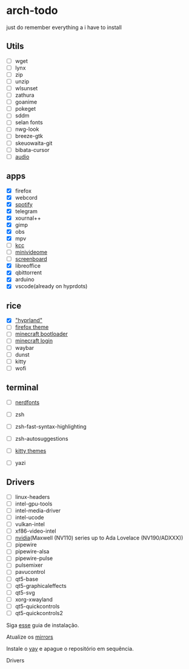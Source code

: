# arch-todo
just do remember everything a i have to install

## Utils
- [ ] wget
- [ ] lynx
- [ ] zip
- [ ] unzip
- [ ] wlsunset
- [ ] zathura
- [ ] goanime
- [ ] pokeget
- [ ] sddm
- [ ] selan fonts
- [ ] nwg-look
- [ ] breeze-gtk
- [ ] skeuowaita-git 
- [ ] bibata-cursor
- [ ] [audio](https://askubuntu.com/questions/1225463/18-04-no-sound-intel-sound-card-snd-hda-intel-not-working/1225499#1225499)
## apps
- [x] firefox
- [x] webcord
- [x] [spotify](https://github.com/hrkfdn/ncspot)
- [x] telegram
- [x] xournal++
- [x] gimp
- [x] obs
- [x] mpv
- [ ] [kcc](https://github.com/ciromattia/kcc)
- [ ] [minivideome](https://github.com/maykbrito/mini-video-me)
- [ ] [screenboard](https://github.com/maykbrito/screenboard)
- [x] libreoffice
- [x] qbittorrent
- [x] arduino
- [x] vscode(already on hyprdots)
## rice
- [x] ["hyprland"](https://github.com/prasanthrangan/hyprdots)
- [ ] [firefox theme](https://github.com/mimipile/firefoxCSS)
- [ ] [minecraft bootloader](https://github.com/Lxtharia/minegrub-theme)
- [ ] [minecraft login](https://github.com/Davi-S/sddm-theme-minesddm)
- [ ] waybar
- [ ] dunst
- [ ] kitty
- [ ] wofi
## terminal
- [ ] [nerdfonts](https://github.com/ryanoasis/nerd-fonts)
- [ ] zsh
- [ ] zsh-fast-syntax-highlighting
- [ ] zsh-autosuggestions
- [ ] [kitty themes](https://github.com/dexpota/kitty-themes)
- [ ] yazi


## Drivers
- [ ] linux-headers
- [ ] intel-gpu-tools
- [ ] intel-media-driver
- [ ] intel-ucode
- [ ] vulkan-intel
- [ ] xf86-video-intel
- [ ] [nvidia](https://github.com/korvahannu/arch-nvidia-drivers-installation-guide)(Maxwell (NV110) series up to Ada Lovelace (NV190/ADXXX))
- [ ] pipewire
- [ ] pipewire-alsa
- [ ] pipewire-pulse
- [ ] pulsemixer
- [ ] pavucontrol
- [ ] qt5-base
- [ ] qt5-graphicaleffects
- [ ] qt5-svg
- [ ] xorg-xwayland
- [ ] qt5-quickcontrols
- [ ] qt5-quickcontrols2

Siga [esse](https://codeberg.org/selan/arch_install/src/branch/main/arch_basic.md) guia de instalação.

Atualize os [mirrors](https://wiki.archlinux.org/title/Mirrors)

Instale o [yay](https://github.com/Jguer/yay) e apague o repositório em sequência.

Drivers


